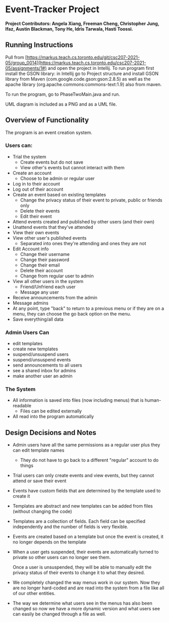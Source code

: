 # Event-Tracker Project

**Project Contributors: Angela Xiang, Freeman Cheng, Christopher Jung, Ifaz, Austin Blackman, Tony He, Idris Tarwala, Hasti Toossi.**

## Running Instructions

Pull from [https://markus.teach.cs.toronto.edu/git/csc207-2021-05/group_0014](https://markus.teach.cs.toronto.edu/csc207-2021-05/assignments/1#) and open the project in Intellij. To run program first install the GSON library: in Intellij go to Project structure and install GSON library from Maven (com.google.code.gson:gson:2.8.5) as well as the apache library (org.apache.commons:commons-text:1.9) also from maven.

To run the program, go to PhaseTwoMain.java and run.

UML diagram is included as a PNG and as a UML file.

## Overview of Functionality

The program is an event creation system.

### Users can:

- Trial the system
  - Create events but do not save
  - View other's events but cannot interact with them
- Create an account
  - Choose to be admin or regular user
- Log in to their account
- Log out of their account
- Create an event based on existing templates
  - Change the privacy status of their event to private, public or friends only
  - Delete their events
  - Edit their event
- Attend events created and published by other users (and their own)
- Unattend events that they've attended
- View their own events
- View other user's published events
  - Separated into ones they're attending and ones they are not
- Edit Account info
  - Change their username
  - Change their password
  - Change their email
  - Delete their account
  - Change from regular user to admin
- View all other users in the system
  - Friend/Unfriend each user
  - Message any user
- Receive announcements from the admin
- Message admins
- At any point, type "back" to return to a previous menu or if they are on a menu, they can choose the go back option on the menu.
- Save everything/all data

### Admin Users Can

- edit templates
- create new templates
- suspend/unsuspend users
- suspend/unsuspend events
- send announcements to all users
- see a shared inbox for admins
- make another user an admin

### The System

- All information is saved into files (now including menus) that is human-readable
  - Files can be edited externally
- All read into the program automatically

## Design Decisions and Notes

- Admin users have all the same permissions as a regular user plus they can edit template names

  - They do not have to go back to a different "regular" account to do things

- Trial users can only create events and view events, but they cannot attend or save their event

- Events have custom fields that are determined by the template used to create it

- Templates are abstract and new templates can be added from files (without changing the code)

- Templates are a collection of fields. Each field can be specified independently and the number of fields is very flexible.

- Events are created based on a template but once the event is created, it no longer depends on the template

- When a user gets suspended, their events are automatically turned to private so other users can no longer see them.

  Once a user is unsuspended, they will be able to manually edit the privacy status of their events to change it to what they desired.

- We completely changed the way menus work in our system. Now they are no longer hard-coded and are read into the system from a file like all of our other entities.

- The way we determine what users see in the menus has also been changed so now we have a more dynamic version and what users see can easily be changed through a file as well.
